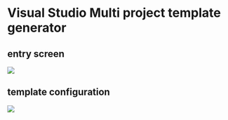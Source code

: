 # Visual Studio Multi project template generator

## entry screen

<img src="https://user-images.githubusercontent.com/5545184/50557093-0060d900-0ce2-11e9-8bf8-1b8076816853.png"/>

## template configuration

<img src="https://user-images.githubusercontent.com/5545184/50557135-5d5c8f00-0ce2-11e9-9397-8808c04bdcdd.png"/>

